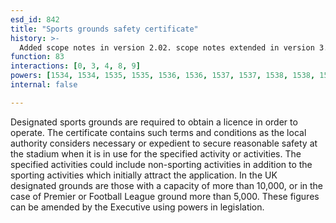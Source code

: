 ```yaml
---
esd_id: 842
title: "Sports grounds safety certificate"
history: >-
  Added scope notes in version 2.02. scope notes extended in version 3.00 to provide additional detail. Term name changed from 'Licence - sports ground' to 'Licences - sports grounds' in version 3.00.. Name changed to 'Sports ground licence' in version 4.00.
function: 83
interactions: [0, 3, 4, 8, 9]
powers: [1534, 1534, 1535, 1535, 1536, 1536, 1537, 1537, 1538, 1538, 1539, 1539, 1540, 1540]
internal: false

---
```


Designated sports grounds are required to obtain a licence in order to operate. The certificate contains such terms and conditions as the local authority considers necessary or expedient to secure reasonable safety at the stadium when it is in use for the specified activity or activities. The specified activities could include non-sporting activities in addition to the sporting activities which initially attract the application.
In the UK designated grounds are those with a capacity of more than 10,000, or in the case of Premier or Football League ground more than 5,000. These figures can be amended by the Executive using powers in legislation.

